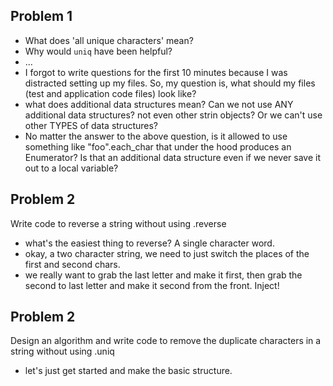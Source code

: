 ## Problem 1

* What does 'all unique characters' mean?
* Why would `uniq` have been helpful?
* ...
* I forgot to write questions for the first 10 minutes because I was distracted
setting up my files.  So, my question is, what should my files (test and
application code files) look like?
* what does additional data structures mean?  Can we not use ANY additional data
  structures?   not even other strin objects?  Or we can't use other TYPES of
  data structures?
* No matter the answer to the above question, is it allowed to use something
  like "foo".each\_char that under the hood produces an Enumerator?  Is that an
  additional data structure even if we never save it out to a local variable?


## Problem 2
Write code to reverse a string without using .reverse
* what's the easiest thing to reverse?  A single character word.
* okay, a two character string, we need to just switch the places of the first
  and second chars.
* we really want to grab the last letter and make it first, then grab the second
  to last letter and make it second from the front.  Inject!

## Problem 2
Design an algorithm and write code to remove the duplicate characters in
a string without using .uniq
* let's just get started and make the basic structure.
